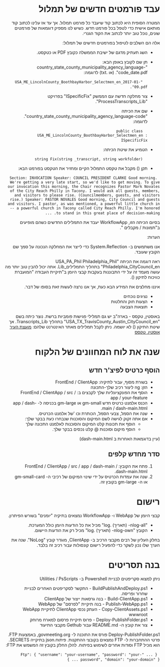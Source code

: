 <!-- Do not edit this file. It was translated by Google. -->
<h1 style=";text-align:right;direction:rtl"> עבד פורמטים חדשים של תמלול </h1><p style=";text-align:right;direction:rtl"> המטרה הסופית היא לכתוב קוד שיעבד כל פורמט תמלול. אך עד אז עלינו לכתוב קוד מותאם אישית כדי לטפל בכל פורמט חדש. כשיש לנו מספיק דוגמאות של פורמטים שונים, נוכל טוב יותר לכתוב את הקוד הגנרי. </p>
<p style=";text-align:right;direction:rtl"> אלה הם השלבים לטיפול בפורמטים חדשים של תמלול: </p>
<ul style=";text-align:right;direction:rtl"><li style=";text-align:right;direction:rtl"><p style=";text-align:right;direction:rtl"> השג תעתיק מדגם של ישיבת הממשלה כקובץ PDF או כטקסט. </p>
</li><li style=";text-align:right;direction:rtl"><p style=";text-align:right;direction:rtl"> תן שם לקובץ באופן הבא: "country_state_county_municipality_agency_language-code_date.pdf". (או .txt) לדוגמה: </p>
<pre style=";text-align:right;direction:rtl"> <code> "USA_ME_LincolnCounty_BoothbayHarbor_Selectmen_en_2017-01-09.pdf".</code> </pre></li><li style=";text-align:right;direction:rtl"><p style=";text-align:right;direction:rtl"> צור מחלקה חדשה עם הממשק "ISpecificFix" בפרויקט "ProcessTranscripts_Lib". </p>
</li><li style=";text-align:right;direction:rtl"><p style=";text-align:right;direction:rtl"> שם את הכיתה "country_state_county_municipality_agency_language-code". לדוגמה: </p>
<pre style=";text-align:right;direction:rtl"> <code> public class USA_ME_LincolnCounty_BoothbayHarbor_Selectmen_en : ISpecificFix</code> </pre></li><li style=";text-align:right;direction:rtl"><p style=";text-align:right;direction:rtl"> הטמיע את שיטת הכיתה: </p>
<pre style=";text-align:right;direction:rtl"> <code> string Fix(string _transcript, string workfolder)</code> </pre></li><li style=";text-align:right;direction:rtl"><p style=";text-align:right;direction:rtl"> תקן () מקבל את טקסט התמלול הקיים ומחזיר את הטקסט בפורמט הבא: </p>
</li>
</ul><pre style=";text-align:right;direction:rtl"> <code>Section: INVOCATION Speaker: COUNCIL PRESIDENT CLARKE Good morning. We&#39;re getting a very late start, so we&#39;d like to get moving. To give our invocation this morning, the Chair recognizes Pastor Mark Novales of the City Reach Philly in Tacony. I would ask all guests, members, and visitors to please rise. (Councilmembers, guests, and visitors rise.) Speaker: PASTOR NOVALES Good morning, City Council and guests and visitors. I pastor, as was mentioned, a powerful little church in -- a powerful church in Tacony called City Reach Philly. I&#39;m honored to stand in this great place of decision-making. ...</code> </pre><p style=";text-align:right;direction:rtl"> בסיום הכיתה הזו, WorkflowApp יעבד את התמלילים החדשים כשהם מופיעים ב"תמונות / מקבלים ". </p>
<p style=";text-align:right;direction:rtl"> הערות: </p>
<p style=";text-align:right;direction:rtl"> אנו משתמשים ב- System.Reflection כדי לייצר את המחלקה הנכונה על סמך שם הקובץ שעובד. </p>
<p style=";text-align:right;direction:rtl"> ראה דוגמה את הכיתה "USA_PA_Phil Philadelphia_Phil Philadelphia_CityCouncil_en" בתהליך התמלילים_Lib. אתה יכול להבין טוב יותר מה עושה מעמד זה על ידי התבוננות בעקבות קבצי היומן ב"תיקיית העבודה "המועברת כוויכוח לתיקון (). </p>
<p style=";text-align:right;direction:rtl"> איננו מחלצים את המידע הבא כעת, אך אנו נרצה לעשות זאת בסופו של דבר. </p>
<ul style=";text-align:right;direction:rtl"><li style=";text-align:right;direction:rtl"> נציגים נוכחים </li><li style=";text-align:right;direction:rtl"> הצעות חוק והחלטות </li><li style=";text-align:right;direction:rtl"> תוצאות הצבעה </li>
</ul><p style=";text-align:right;direction:rtl"> באוסטין, טקסס - בארה"ב יש גם תמלילי פגישות פומביות ברשת. נוצר כיתה בשם "USA_TX_TravisCounty_Austin_CityCouncil_en" בתהליך Transcripts_Lib. אך שיטת התיקון () לא יושמה. ניתן לקבל תמלילים מאתר האינטרנט שלהם: <a href="https://www.austintexas.gov/department/city-council/council/council_meeting_info_center.htm">מועצת העיר אוסטין, טקסס</a> </p>
<h1 style=";text-align:right;direction:rtl"> שנה את לוח המחוונים של הלקוח </h1><h2 style=";text-align:right;direction:rtl"> הוסף כרטיס לפיצ&#39;ר חדש </h2><ul style=";text-align:right;direction:rtl"><li style=";text-align:right;direction:rtl"> בשורת מסוף, עבור לתיקיה: FrontEnd / ClientApp </li><li style=";text-align:right;direction:rtl"> הזן: ng ליצור רכיב שלך-התכונה </li><li style=";text-align:right;direction:rtl"> הוסף את הפונקציונליות שלך לקבצים ב: FrontEnd / ClientApp / src / app / your-feature </li><li style=";text-align:right;direction:rtl"> הכנס אלמנט כרטיס חדש gm-small או gm-large בכניסה ל- app / dash-main / dash-main.html. </li><li style=";text-align:right;direction:rtl"> שנה את הסמל, צבעי הסמל, הכותרת וכו &#39;של אלמנט הכרטיס. </li><li style=";text-align:right;direction:rtl"> אם אתה זקוק לגישה לשם המיקום והסוכנות שנבחרו כעת בבקר שלך: <ul style=";text-align:right;direction:rtl"><li style=";text-align:right;direction:rtl"> הוסף את תכונות קלט המיקום והסוכנות לאלמנט התכונה שלך </li><li style=";text-align:right;direction:rtl"> הוסף מיקום וסוכנות @ קלט נכסים בבקר שלך. </li>
</ul></li>
</ul><p style=";text-align:right;direction:rtl"> (עיין בדוגמאות האחרות ב dash-main.html) </p>
<h2 style=";text-align:right;direction:rtl"> סדר מחדש קלפים </h2><ol style=";text-align:right;direction:rtl"><li style=";text-align:right;direction:rtl"> פתח את הקובץ: FrontEnd / ClientApp / src / app / dash-main / dash-main.html. </li><li style=";text-align:right;direction:rtl"> שנה את עמדות הכרטיס על ידי שינוי המיקום של רכיבי ה- gm-small-card או ה- gm-large בקובץ זה. </li></ol><h1 style=";text-align:right;direction:rtl"> רישום </h1><p style=";text-align:right;direction:rtl"> קבצי היומן של WebApp ו- WorkflowApp נמצאים בתיקיה "יומנים" בשורש הפיתרון. </p>
<ul style=";text-align:right;direction:rtl"><li style=";text-align:right;direction:rtl"> "nlog-all- (תאריך) .log" מכיל את כל הודעות היומן כולל המערכת. </li><li style=";text-align:right;direction:rtl"> הקובץ "nlog-own- (תאריך) .log" מכיל רק את הודעות היישום. </li>
</ul><p style=";text-align:right;direction:rtl"> בחלק העליון של רבים מקבצי הרכיב ב- ClientApp, מוגדר קובץ "NoLog". שנה את הערך שלו נכון לשקר כדי להפעיל רישום קונסולות עבור רכיב זה בלבד. </p>
<h1 style=";text-align:right;direction:rtl"> בנה תסריטים </h1><p style=";text-align:right;direction:rtl"> ניתן למצוא סקריפטים לבניית Powershell ב- Utilities / PsScripts </p>
<ul style=";text-align:right;direction:rtl"><li style=";text-align:right;direction:rtl"> BuildPublishAndDeploy.ps1 - התקשר לסקריפטים האחרים לבניית שחרור ופריסה. </li><li style=";text-align:right;direction:rtl"> Build-ClientApp.ps1 - בנה גרסאות ייצור של ClientApp </li><li style=";text-align:right;direction:rtl"> Publish-WebApp.ps1 - בנה תיקיית "לפרסם" של WebApp </li><li style=";text-align:right;direction:rtl"> Copy-ClientAssets.ps1 - העתק נכסי ClientApp לתיקיית WebApp wwwroot </li><li style=";text-align:right;direction:rtl"> Deploy-PublishFolder.ps1 - פרוס תיקיית פרסום למארח מרוחק </li><li style=";text-align:right;direction:rtl"> צור את קובץ ה- README.md עבור Gethub מקבצי התיעוד </li>
</ul><p style=";text-align:right;direction:rtl"> Deploy-PublishFolder.ps1 פורס את התוכנה ל- govmeeting.org, באמצעות FTP. פרטי ההתחברות ל- FTP נמצאים בקובצי ההתקנות. פיתוח.json בתיקייה SECRETS. הוא מכיל FTP וסודות אחרים לשימוש בפיתוח. להלן החלק בקובץ זה המשמש את FTP: </p>
<pre style=";text-align:right;direction:rtl"> <code>{ ... "Ftp": { "username": "your-username", "password": "your-password", "domain": "your-domain" } ... }</code> </pre>